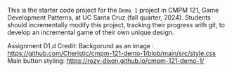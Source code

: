 This is the starter code project for the `Demo 1` project in CMPM 121, Game Development Patterns, at UC Santa Cruz (fall quarter, 2024). Students should incrementally modify this project, tracking their progress with git, to develop an incremental game of their own unique design.

Assignment D1.d Credit:
Backgorund as an image : https://github.com/Cheristic/cmpm-121-demo-1/blob/main/src/style.css
Main button styling: https://rozy-dixon.github.io/cmpm-121-demo-1/
